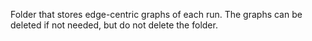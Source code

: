 Folder that stores edge-centric graphs of each run. The graphs can be deleted if not needed, but do not delete the folder.